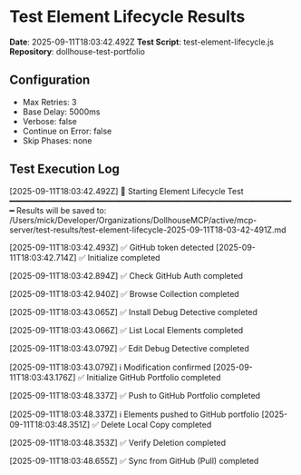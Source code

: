 # Test Element Lifecycle Results

**Date**: 2025-09-11T18:03:42.492Z
**Test Script**: test-element-lifecycle.js
**Repository**: dollhouse-test-portfolio

## Configuration
- Max Retries: 3
- Base Delay: 5000ms
- Verbose: false
- Continue on Error: false
- Skip Phases: none

## Test Execution Log

[2025-09-11T18:03:42.492Z] 🧪 Starting Element Lifecycle Test
━━━━━━━━━━━━━━━━━━━━━━━━━━━━━━━━━━━━━━━━━━━━━━━━━━━━━━━━━━━━
Results will be saved to: /Users/mick/Developer/Organizations/DollhouseMCP/active/mcp-server/test-results/test-element-lifecycle-2025-09-11T18-03-42-491Z.md

[2025-09-11T18:03:42.493Z] ✅ GitHub token detected
[2025-09-11T18:03:42.714Z] ✅ Initialize completed

[2025-09-11T18:03:42.894Z] ✅ Check GitHub Auth completed

[2025-09-11T18:03:42.940Z] ✅ Browse Collection completed

[2025-09-11T18:03:43.065Z] ✅ Install Debug Detective completed

[2025-09-11T18:03:43.066Z] ✅ List Local Elements completed

[2025-09-11T18:03:43.079Z] ✅ Edit Debug Detective completed

[2025-09-11T18:03:43.079Z] ℹ️  Modification confirmed
[2025-09-11T18:03:43.176Z] ✅ Initialize GitHub Portfolio completed

[2025-09-11T18:03:48.337Z] ✅ Push to GitHub Portfolio completed

[2025-09-11T18:03:48.337Z] ℹ️  Elements pushed to GitHub portfolio
[2025-09-11T18:03:48.351Z] ✅ Delete Local Copy completed

[2025-09-11T18:03:48.353Z] ✅ Verify Deletion completed

[2025-09-11T18:03:48.655Z] ✅ Sync from GitHub (Pull) completed

